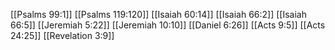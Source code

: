 [[Psalms 99:1]]
[[Psalms 119:120]]
[[Isaiah 60:14]]
[[Isaiah 66:2]]
[[Isaiah 66:5]]
[[Jeremiah 5:22]]
[[Jeremiah 10:10]]
[[Daniel 6:26]]
[[Acts 9:5]]
[[Acts 24:25]]
[[Revelation 3:9]]
